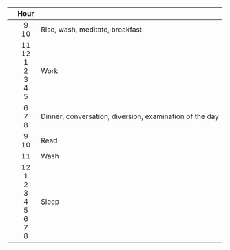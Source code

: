 |      | Hour    |   |
| ---- |:-------:| -----|
|      | 9<br>10   | Rise, wash, meditate, breakfast |
|      | 11<br>12<br>1<br>2<br>3<br>4<br>5  | Work |
|      | 6<br>7<br>8  | Dinner, conversation, diversion, examination of the day |
|      | 9<br>10  |  Read  |
|      | 11  |  Wash  |
|      | 12<br>1<br>2<br>3<br>4<br>5<br>6<br>7<br>8  |  Sleep |
